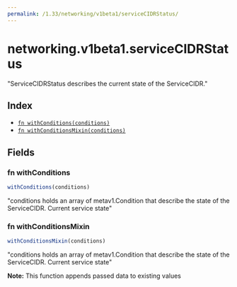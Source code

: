```yaml
---
permalink: /1.33/networking/v1beta1/serviceCIDRStatus/
---
```


# networking.v1beta1.serviceCIDRStatus

"ServiceCIDRStatus describes the current state of the ServiceCIDR."

## Index

* [`fn withConditions(conditions)`](#fn-withconditions)
* [`fn withConditionsMixin(conditions)`](#fn-withconditionsmixin)

## Fields

### fn withConditions

```ts
withConditions(conditions)
```

"conditions holds an array of metav1.Condition that describe the state of the ServiceCIDR. Current service state"

### fn withConditionsMixin

```ts
withConditionsMixin(conditions)
```

"conditions holds an array of metav1.Condition that describe the state of the ServiceCIDR. Current service state"

**Note:** This function appends passed data to existing values